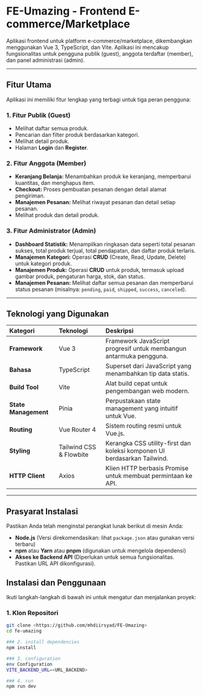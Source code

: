 # FE-Umazing - Frontend E-commerce/Marketplace

Aplikasi frontend untuk platform e-commerce/marketplace, dikembangkan menggunakan Vue 3, TypeScript, dan Vite. Aplikasi ini mencakup fungsionalitas untuk pengguna publik (guest), anggota terdaftar (member), dan panel administrasi (admin).

---

## Fitur Utama

Aplikasi ini memiliki fitur lengkap yang terbagi untuk tiga peran pengguna:

### 1. Fitur Publik (Guest)
* Melihat daftar semua produk.
* Pencarian dan filter produk berdasarkan kategori.
* Melihat detail produk.
* Halaman **Login** dan **Register**.

### 2. Fitur Anggota (Member)
* **Keranjang Belanja:** Menambahkan produk ke keranjang, memperbarui kuantitas, dan menghapus item.
* **Checkout:** Proses pembuatan pesanan dengan detail alamat pengiriman.
* **Manajemen Pesanan:** Melihat riwayat pesanan dan detail setiap pesanan.
* Melihat produk dan detail produk.

### 3. Fitur Administrator (Admin)
* **Dashboard Statistik:** Menampilkan ringkasan data seperti total pesanan sukses, total produk terjual, total pendapatan, dan daftar produk terlaris.
* **Manajemen Kategori:** Operasi **CRUD** (Create, Read, Update, Delete) untuk kategori produk.
* **Manajemen Produk:** Operasi **CRUD** untuk produk, termasuk upload gambar produk, pengaturan harga, stok, dan status.
* **Manajemen Pesanan:** Melihat daftar semua pesanan dan memperbarui status pesanan (misalnya: `pending`, `paid`, `shipped`, `success`, `canceled`).

---

## Teknologi yang Digunakan

| Kategori | Teknologi | Deskripsi |
| :--- | :--- | :--- |
| **Framework** | Vue 3 | Framework JavaScript progresif untuk membangun antarmuka pengguna. |
| **Bahasa** | TypeScript | Superset dari JavaScript yang menambahkan tip data statis. |
| **Build Tool** | Vite | Alat build cepat untuk pengembangan web modern. |
| **State Management** | Pinia | Perpustakaan state management yang intuitif untuk Vue. |
| **Routing** | Vue Router 4 | Sistem routing resmi untuk Vue.js. |
| **Styling** | Tailwind CSS & Flowbite | Kerangka CSS utility-first dan koleksi komponen UI berdasarkan Tailwind. |
| **HTTP Client** | Axios | Klien HTTP berbasis Promise untuk membuat permintaan ke API. |

---

## Prasyarat Instalasi

Pastikan Anda telah menginstal perangkat lunak berikut di mesin Anda:

* **Node.js** (Versi direkomendasikan: lihat `package.json` atau gunakan versi terbaru)
* **npm** atau **Yarn** atau **pnpm** (digunakan untuk mengelola dependensi)
* **Akses ke Backend API** (Diperlukan untuk semua fungsionalitas. Pastikan URL API dikonfigurasi).

## Instalasi dan Penggunaan

Ikuti langkah-langkah di bawah ini untuk mengatur dan menjalankan proyek:

### 1. Klon Repositori

```bash
git clone <https://github.com/mhdiirsyad/FE-Umazing>
cd fe-umazing

### 2. install dependencies
npm install

### 3. configuration
env Configuration
VITE_BACKEND_URL=<URL_BACKEND>

### 4. run 
npm run dev

